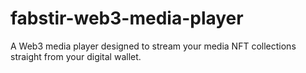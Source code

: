 # fabstir-web3-media-player
A Web3 media player designed to stream your media NFT collections straight from your digital wallet.
